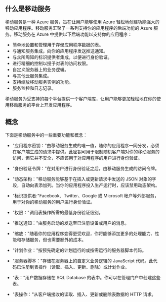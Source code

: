 <a name="what-is"></a>
## 什么是移动服务

移动服务是一种 Azure 服务，旨在让用户能够使用 Azure 轻松地创建功能强大的移动应用程序。移动服务汇聚了一系列支持你的应用程序的后端功能的 Azure 服务。移动服务在 Azure 中提供以下后端功能以支持你的应用程序：

-   简单地设置和管理用于存储应用程序数据的表。
-   与通知服务集成，向你的应用程序发送推送通知。
-   与众所周知的标识提供者集成，以便进行身份验证。
-   进行精细的控制以授予对表的访问权限。
-   自定义服务器上的业务逻辑。
-   与其他云服务集成。
-   支持缩放移动服务实例的功能。
-   服务监控和日志记录。

移动服务为受支持的每个平台提供一个客户端库，让用户能够更加轻松地在你的使用移动服务的平台上开发应用程序。

<a name="concepts"> </a>
## 概念

下面是移动服务中的一些重要功能和概念：

-   "应用程序密钥："由移动服务生成的唯一值，随你的应用程序一同分发，必须在客户端生成的请求中提供。此密钥可用于限制随机客户端对你的移动服务的访问，但它并不安全，不应该用于对应用程序的用户进行身份验证。

-   "身份验证令牌："在对用户进行身份验证之后，由移动服务生成的访问令牌。

-   "动态架构："移动服务能够基于在插入或更新请求中发送的 JSON 对象的字段，自动向表添加列。当你的应用程序投入生产运行时，应该禁用动态架构。

-   "标识提供者:"Facebook、Twitter、Google 或 Microsoft 帐户等外部服务，用于对你的移动服务的用户进行身份验证。

-   "权限："调用表操作所需的最低身份验证级别。

-   "推送通知："由服务启动的发送至已注册设备或用户的消息。

-   "缩放："随着你的应用程序变得更受欢迎，你将能够添加更多的处理能力、性能和存储服务，但也需要额外的成本。

-   "计划作业："按预先确定的计划运行的或按需运行的服务器脚本代码。

-   "服务器脚本："存储在服务器上的自定义业务逻辑的 JavaScript 代码。此代码已注册到表操作（读取、插入、更新、删除）或计划作业。

-   "表："用户数据存储在 SQL Database 的表中。你可以在管理门户中创建这些表。

-   "表操作："从客户端接收的读取、插入、更新或删除表数据的 HTTP 请求。


